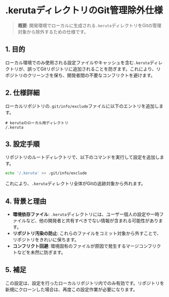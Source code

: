 # .kerutaディレクトリのGit管理除外仕様

> **概要**: 開発環境でローカルに生成される`.keruta`ディレクトリをGitの管理対象から除外するための仕様です。

## 1. 目的
ローカル環境でのみ使用される設定ファイルやキャッシュを含む`.keruta`ディレクトリが、誤ってGitリポジトリに追加されることを防ぎます。これにより、リポジトリのクリーンさを保ち、開発者間の不要なコンフリクトを避けます。

## 2. 仕様詳細
ローカルリポジトリの`.git/info/exclude`ファイルに以下のエントリを追加します。

```
# kerutaのローカル用ディレクトリ
/.keruta
```

## 3. 設定手順
リポジトリのルートディレクトリで、以下のコマンドを実行して設定を追加します。

```sh
echo '/.keruta' >> .git/info/exclude
```

これにより、`.keruta`ディレクトリ全体がGitの追跡対象から外れます。

## 4. 背景と理由
- **環境依存ファイル**: `.keruta`ディレクトリには、ユーザー個人の設定や一時ファイルなど、他の開発者と共有すべきでない情報が含まれる可能性があります。
- **リポジトリ汚染の防止**: これらのファイルをコミット対象から外すことで、リポジトリをきれいに保ちます。
- **コンフリクト回避**: 環境固有のファイルが原因で発生するマージコンフリクトなどを未然に防ぎます。

## 5. 補足
この設定は、設定を行ったローカルリポジトリ内でのみ有効です。リポジトリを新規にクローンした場合は、再度この設定作業が必要になります。
